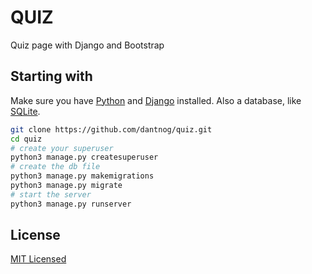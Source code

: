 # QUIZ

Quiz page with Django and Bootstrap

## Starting with

Make sure you have [Python](https://www.python.org/downloads/) and [Django](https://www.djangoproject.com/download/) installed. Also a database, like [SQLite](https://www.sqlite.org/download.html).

```bash
git clone https://github.com/dantnog/quiz.git
cd quiz
# create your superuser
python3 manage.py createsuperuser
# create the db file
python3 manage.py makemigrations
python3 manage.py migrate
# start the server
python3 manage.py runserver
```

## License

[MIT Licensed](LICENSE)
